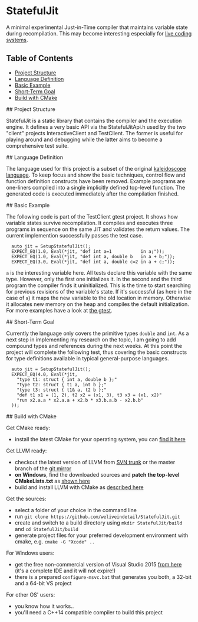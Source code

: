 # StatefulJit

A minimal experimental Just-in-Time compiler that maintains variable state during recompilation.
This may become interesting especially for 
[live coding systems](https://en.wikipedia.org/wiki/Live_coding).

## Table of Contents  
* [Project Structure](#project-structure)
* [Language Definition](#language-definition)
* [Basic Example](#basic-example)
* [Short-Term Goal](#short-term-goal)
* [Build with CMake](#build-with-cmake)

<a name="project-structure"/>
## Project Structure

StatefulJit is a static library that contains the compiler and the execution engine. It defines 
a very basic API via the StatefulJitApi.h used by the two "client" projects InteractiveClient and 
TestClient. The former is useful for playing around and debugging while the latter aims to 
become a comprehensive test suite.

<a name="language-definition"/>
## Language Definition

The language used for this project is a subset of the original 
[kaleidoscope language](http://llvm.org/docs/tutorial/index.html). 
To keep focus and show the basic techniques, control flow and function definition constructs 
have been removed. Example programs are one-liners compiled into a single implicitly defined 
top-level function. The generated code is executed immediately after the compilation finished.

<a name="basic-example"/>
## Basic Example

The following code is part of the TestClient gtest project. It shows how variable states survive 
recompilation. It compiles and executes three programs in sequence on the same JIT and validates 
the return values. The current implemention successfully passes the test case.

```
  auto jit = SetupStatefulJit();
  EXPECT_EQ(1.0, Eval(*jit, "def int a=1           in a;"));
  EXPECT_EQ(1.0, Eval(*jit, "def int a, double b   in a + b;"));
  EXPECT_EQ(3.0, Eval(*jit, "def int a, double c=2 in a + c;"));
```

`a` is the interesting variable here. All tests declare this variable with the same type. 
However, only the first one initializes it. In the second and the third program the compiler 
finds it uninitialized. This is the time to start searching for previous revisions of the 
variable's state. If it's successful (as here in the case of `a`) it maps the new variable 
to the old location in memory. Otherwise it allocates new memory on the heap and compiles 
the default initialization. For more examples have a look at [the gtest](https://github.com/weliveindetail/StatefulJit/blob/master/Clients/TestClient/test.cpp).

<a name="short-term-goal"/>
## Short-Term Goal

Currently the language only covers the primitive types `double` and `int`. As a next step in
implementing my research on the topic, I am going to add compound types and references during 
the next weeks. At this point the project will complete the following test, thus covering the 
basic constructs for type definitions available in typical general-purpose languages.

```
  auto jit = SetupStatefulJit();
  EXPECT_EQ(4.0, Eval(*jit, 
    "type t1: struct { int a, double b };"
    "type t2: struct { t1 a, int b };"
    "type t3: struct { t1& a, t2 b };"
    "def t1 x1 = (1, 2), t2 x2 = (x1, 3), t3 x3 = (x1, x2)"
    "run x2.a.a * x2.a.a + x2.b * x3.b.a.b - x2.b.b"
  ));
```

<a name="build-with-cmake"/>
## Build with CMake

Get CMake ready:
* install the latest CMake for your operating system, you can [find it here](https://cmake.org/)

Get LLVM ready:
* checkout the latest version of LLVM from [SVN trunk](http://llvm.org/svn/llvm-project/llvm/trunk) or the master branch of the [git mirror](https://github.com/llvm-mirror/llvm)
* **on Windows**, find the downloaded sources and **patch the top-level CMakeLists.txt** as [shown here](https://rawgit.com/weliveindetail/StatefulJit/master/docs/patch-llvm-cmakelists.html)
* build and install LLVM with CMake as [described here](http://llvm.org/docs/CMake.html)

Get the sources:
* select a folder of your choice in the command line
* run `git clone https://github.com/weliveindetail/StatefulJit.git`
* create and switch to a build directory using `mkdir StatefulJit/build` and `cd StatefulJit/build`
* generate project files for your preferred development environment with cmake, e.g. `cmake -G "Xcode" ..`

For Windows users:
* get the free non-commercial version of Visual Studio 2015 [from here](https://www.visualstudio.com/en-us/downloads/download-visual-studio-vs.aspx) (it's a complete IDE and it will not expire!)
* there is a prepared `configure-msvc.bat` that generates you both, a 32-bit and a 64-bit VS project

For other OS' users:
* you know how it works..
* you'll need a C++14 compatible compiler to build this project
